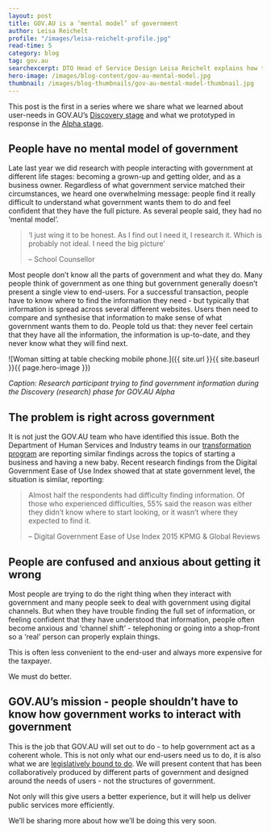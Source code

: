 ```yaml
---
layout: post
title: GOV.AU is a ‘mental model’ of government 
author: Leisa Reichelt
profile: "/images/leisa-reichelt-profile.jpg"
read-time: 5
category: blog
tag: gov.au
searchexcerpt: DTO Head of Service Design Leisa Reichelt explains how the research for the GOV.AU prototype showed that people are struggling to interact with government - because they don’t understand how all the parts of government fit together. Solving this problem is part of the vision for GOV.AU.
hero-image: /images/blog-content/gov-au-mental-model.jpg
thumbnail: /images/blog-thumbnails/gov-au-mental-model-thumbnail.jpg
---
```

This post is the first in a series where we share what we learned about user-needs in GOV.AU’s [Discovery stage](https://www.dto.gov.au/standard/service-design-and-delivery-process/discovery/) and what we prototyped in response in the  [Alpha stage](https://www.dto.gov.au/standard/service-design-and-delivery-process/). 

## People have no mental model of government

Late last year we did research with people interacting with government at different life stages: becoming a grown-up and getting older, and as a business owner. Regardless of what government service matched their circumstances, we heard one overwhelming message: people find it really difficult to understand what government wants them to do and feel confident that they have the full picture. As several people said, they had no ‘mental model’.

> ‘I just wing it to be honest. As I find out I need it, I research it. Which is probably not ideal. I need the big picture’
>
> &ndash; School Counsellor

Most people don’t know all the parts of government and what they do. Many people think of government as one thing but government generally doesn’t present a single view to end-users. For a successful transaction, people have to know where to find the information they need - but typically that information is spread across several different websites. Users then need to compare and synthesise that information to make sense of what government wants them to do. People told us that: they never feel certain that they have all the information, the information is up-to-date, and they never know what they will find next.

![Woman sitting at table checking mobile phone.]({{ site.url }}{{ site.baseurl }}{{ page.hero-image }})

*Caption: Research participant trying to find government information during the Discovery (research) phase for GOV.AU Alpha*

## The problem is right across government

It is not just the GOV.AU team who have identified this issue. Both the Department of Human Services and Industry teams in our [transformation program](https://www.dto.gov.au/projects/) are reporting similar findings across the topics of starting a business and having a new baby. Recent research findings from the Digital Government Ease of Use Index showed that at state government level, the situation is similar, reporting:

> Almost half the respondents had difficulty finding information. Of those who experienced difficulties, 55% said the reason was either they didn’t know where to start looking, or it wasn’t where they expected to find it. 
>
> &ndash; Digital Government Ease of Use Index 2015 KPMG & Global Reviews

## People are confused and anxious about getting it wrong

Most people are trying to do the right thing when they interact with government and many people seek to deal with government using digital channels. But when they have trouble finding the full set of information, or feeling confident that they have understood that information, people often become anxious and ‘channel shift’ - telephoning or going into a shop-front so a ‘real’ person can properly explain things.

This is often less convenient to the end-user and always more expensive for the taxpayer.

We must do better.

## GOV.AU’s mission - people shouldn’t have to know how government works to interact with government

This is the job that GOV.AU will set out to do - to help government act as a coherent whole. This is not only what our end-users need us to do, it is also what we are [legislatively bound to do](http://www.finance.gov.au/resource-management/introduction/pmra/). We will present content that has been collaboratively produced by different parts of government and designed around the needs of users - not the structures of government. 
     
Not only will this give users a better experience, but it will help us deliver public services more efficiently.

We’ll be sharing more about how we’ll be doing this very soon.

